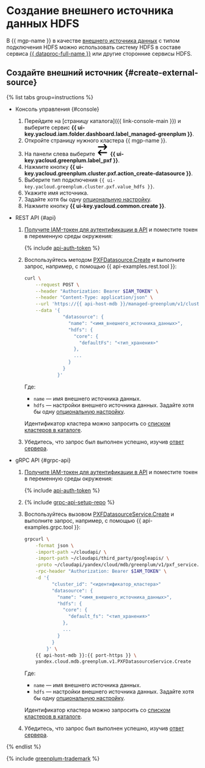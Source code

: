 # Создание внешнего источника данных HDFS

В {{ mgp-name }} в качестве [внешнего источника данных](../../concepts/external-tables.md#pxf-data-sources) с типом подключения HDFS можно использовать систему HDFS в составе сервиса [{{ dataproc-full-name }}](../../../data-proc/index.yaml) или другие сторонние сервисы HDFS.

## Создайте внешний источник {#create-external-source}

{% list tabs group=instructions %}

- Консоль управления {#console}

    1. Перейдите на [страницу каталога]({{ link-console-main }}) и выберите сервис **{{ ui-key.yacloud.iam.folder.dashboard.label_managed-greenplum }}**.
    1. Откройте страницу нужного кластера {{ mgp-name }}.
    1. На панели слева выберите ![image](../../../_assets/console-icons/arrow-right-arrow-left.svg) **{{ ui-key.yacloud.greenplum.label_pxf }}**.
    1. Нажмите кнопку **{{ ui-key.yacloud.greenplum.cluster.pxf.action_create-datasource }}**.
    1. Выберите тип подключения `{{ ui-key.yacloud.greenplum.cluster.pxf.value_hdfs }}`.
    1. Укажите имя источника.
    1. Задайте хотя бы одну [опциональную настройку](../../concepts/settings-list.md#hdfs-settings).
    1. Нажмите кнопку **{{ ui-key.yacloud.common.create }}**.

- REST API {#api}

    1. [Получите IAM-токен для аутентификации в API](../../api-ref/authentication.md) и поместите токен в переменную среды окружения:

        {% include [api-auth-token](../../../_includes/mdb/api-auth-token.md) %}

    1. Воспользуйтесь методом [PXFDatasource.Create](../../api-ref/PXFDatasource/create.md) и выполните запрос, например, с помощью {{ api-examples.rest.tool }}:

        ```bash
        curl \
            --request POST \
            --header "Authorization: Bearer $IAM_TOKEN" \
            --header "Content-Type: application/json" \
            --url 'https://{{ api-host-mdb }}/managed-greenplum/v1/clusters/<идентификатор_кластера>/pxf_datasources' \
            --data '{
                      "datasource": {
                        "name": "<имя_внешнего_источника_данных>",
                        "hdfs": {
                          "core": {
                            "defaultFs": "<тип_хранения>"
                          },
                          ...
                        }
                      }
                    }'
        ```

        Где:

        * `name` — имя внешнего источника данных.
        * `hdfs` — настройки внешнего источника данных. Задайте хотя бы одну [опциональную настройку](../../concepts/settings-list.md#hdfs-settings).

        Идентификатор кластера можно запросить со [списком кластеров в каталоге](../cluster-list.md#list-clusters).

    1. Убедитесь, что запрос был выполнен успешно, изучив [ответ сервера](../../api-ref/PXFDatasource/create.md#yandex.cloud.operation.Operation).

- gRPC API {#grpc-api}

    1. [Получите IAM-токен для аутентификации в API](../../api-ref/authentication.md) и поместите токен в переменную среды окружения:

        {% include [api-auth-token](../../../_includes/mdb/api-auth-token.md) %}

    1. {% include [grpc-api-setup-repo](../../../_includes/mdb/grpc-api-setup-repo.md) %}

    1. Воспользуйтесь вызовом [PXFDatasourceService.Create](../../api-ref/grpc/PXFDatasource/create.md) и выполните запрос, например, с помощью {{ api-examples.grpc.tool }}:

        ```bash
        grpcurl \
            -format json \
            -import-path ~/cloudapi/ \
            -import-path ~/cloudapi/third_party/googleapis/ \
            -proto ~/cloudapi/yandex/cloud/mdb/greenplum/v1/pxf_service.proto \
            -rpc-header "Authorization: Bearer $IAM_TOKEN" \
            -d '{
                  "cluster_id": "<идентификатор_кластера>"
                  "datasource": {
                    "name": "<имя_внешнего_источника_данных>",
                    "hdfs": {
                      "core": {
                        "default_fs": "<тип_хранения>"
                      },
                      ...
                    }
                  }
                }' \
            {{ api-host-mdb }}:{{ port-https }} \
            yandex.cloud.mdb.greenplum.v1.PXFDatasourceService.Create
        ```

        Где:

        * `name` — имя внешнего источника данных.
        * `hdfs` — настройки внешнего источника данных. Задайте хотя бы одну [опциональную настройку](../../concepts/settings-list.md#hdfs-settings).

        Идентификатор кластера можно запросить со [списком кластеров в каталоге](../cluster-list.md#list-clusters).

    1. Убедитесь, что запрос был выполнен успешно, изучив [ответ сервера](../../api-ref/grpc/PXFDatasource/create.md#yandex.cloud.operation.Operation).

{% endlist %}

{% include [greenplum-trademark](../../../_includes/mdb/mgp/trademark.md) %}
